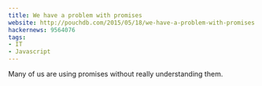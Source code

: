 ```yaml
---
title: We have a problem with promises
website: http://pouchdb.com/2015/05/18/we-have-a-problem-with-promises.html
hackernews: 9564076
tags:
- IT
- Javascript
---
```


Many of us are using promises without really understanding them.
